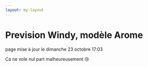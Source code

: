 ```yaml
---
layout: my-layout
---
```



# Prevision Windy, modèle Arome
page mise à jour le dimanche 23 octobre 17:03


Ca ne vole nul part malheureusement 😢


